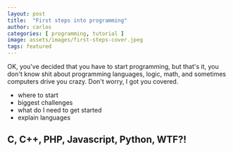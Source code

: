 ```yaml
---
layout: post
title:  "First steps into programming"
author: carlos
categories: [ programming, tutorial ]
image: assets/images/first-steps-cover.jpeg
tags: featured
---
```

OK, you've decided that you have to start programming, but that's it, you don't know shit about programming languages, logic, math, and sometimes computers drive you crazy.
Don't worry, I got you covered.

- where to start
- biggest challenges
- what do I need to get started
- explain languages

## C, C++, PHP, Javascript, Python, WTF?!

